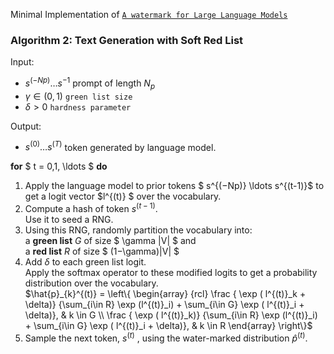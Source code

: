
Minimal Implementation of  [``A watermark for Large Language Models``](https://arxiv.org/pdf/2301.10226.pdf)



### Algorithm 2: Text Generation with Soft Red List

Input:
- $s^{(−Np)} \ldots s^{-1}$ prompt of length $N_p$
- $\gamma \in(0,1)$ `green list size`
- $\delta > 0$  `hardness parameter`

Output:  
- $s^{(0)} \ldots s^{(T)}$ token generated by language model.

**for** $ t = 0,1, \ldots $ **do**
1. Apply the language model to prior tokens $ s^{(−Np)} \ldots s^{(t-1)}$  to get a logit vector $l^{(t)} $ over the vocabulary.
2. Compute a hash of token $s^{(t-1)}$.  
Use it to seed a RNG.
3. Using this RNG, randomly partition the vocabulary into:  
a **green list** $G$ of size $ \gamma |V| $ and  
a **red list** $R$ of size $ (1−\gamma)|V| $
4. Add $\delta$ to each green list logit.   
Apply the softmax operator to these modified logits to get a probability distribution over the vocabulary.  
$\hat{p}_{k}^{(t)} = 
\left\{ 
    \begin{array} {rcl}
    \frac
        { \exp ( l^{(t)}_k  + \delta)}
        {\sum_{i\in R} \exp (l^{(t)}_i) + \sum_{i\in G} \exp ( l^{(t)}_i + \delta)},
    & k \in G \\
    \frac
        { \exp ( l^{(t)}_k)}
        {\sum_{i\in R} \exp (l^{(t)}_i) + \sum_{i\in G} \exp ( l^{(t)}_i + \delta)},
    & k \in R
   \end{array} 
\right\}$
5. Sample the next token, $s^{(t)}$ , using the water-marked distribution $\hat{p}^{(t)}$.





